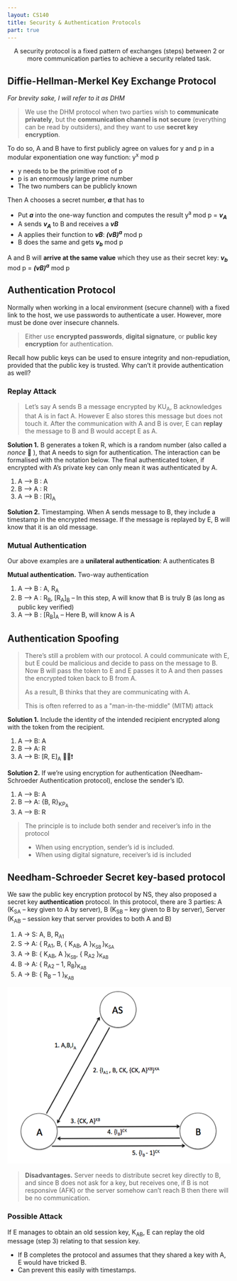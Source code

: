 ```yaml
---
layout: CS140
title: Security & Authentication Protocols
part: true
---
```


<p align=center>A security protocol is a fixed pattern of exchanges (steps) between 2 or more communication parties to achieve a security related task.</p>

## Diffie-Hellman-Merkel Key Exchange Protocol

*For brevity sake, I will refer to it as DHM*

> We use the DHM protocol when two parties wish to **communicate privately**, but the **communication channel is not secure** (everything can be read by outsiders), and they want to use **secret key encryption**. 

To do so, A and B have to first publicly agree on values for y and p in a modular exponentiation one way function: y<sup>x</sup> mod p

- y needs to be the primitive root of p
- p is an enormously large prime number
- The two numbers can be publicly known

Then A chooses a secret number, ***a*** that has to 

- Put ***a*** into the one-way function and computes the result y<sup>a</sup> mod p = ***v<sub>A</sub>***
- A sends ***v<sub>A</sub>*** to B and receives a ***vB*** 
- A applies their function to ***vB***: ***(vB)<sup>a</sup>*** mod p
- B does the same and gets ***v<sub>b</sub>*** mod p

A and B will **arrive at the same value** which they use as their secret key: ***v<sub>b</sub>*** mod p = ***(vB)<sup>a</sup>*** mod p

## Authentication Protocol

Normally when working in a local environment (secure channel) with a fixed link to the host, we use passwords to authenticate a user. However, more must be done over insecure channels.

> Either use **encrypted passwords**, **digital signature**, or **public key encryption** for authentication.

Recall how public keys can be used to ensure integrity and non-repudiation, provided that the public key is trusted. Why can’t it provide authentication as well?

### Replay Attack

> Let’s say A sends B a message encrypted by KU<sub>A</sub>, B acknowledges that A is in fact A. However E also stores this message but does not touch it. After the communication with A and B is over, E can **replay** the message to B and B would accept E as A.

**Solution 1.** B generates a token R, which is a random number (also called a *nonce* :eyes: ), that A needs to sign for authentication. The interaction can be formalised with the notation below. The final authenticated token, if encrypted with A’s private key can only mean it was authenticated by A.

1. A –> B : A
2. B –> A : R
3. A –> B : [R]<sub>A</sub>

**Solution 2.** Timestamping. When A sends message to B, they include a timestamp in the encrypted message. If the message is replayed by E, B will know that it is an old message.

### Mutual Authentication

Our above examples are a **unilateral authentication**: A authenticates B

**Mutual authentication.** Two-way authentication

1. A –> B : A, R<sub>A</sub>
2. B –> A : R<sub>B</sub>, [R<sub>A</sub>]<sub>B</sub> – In this step, A will know that B is truly B (as long as public key verified)
3. A –> B : [R<sub>B</sub>]<sub>A</sub>       – Here B, will know A is A

## Authentication Spoofing

> There’s still a problem with our protocol. A could communicate with E, but E could be malicious and decide to pass on the message to B. Now B will pass the token to E and E passes it to A and then passes the encrypted token back to B from A.
>
> As a result, B thinks that they are communicating with A.
>
> This is often referred to as a "man-in-the-middle" (MITM) attack

**Solution 1.** Include the identity of the intended recipient encrypted along with the token from the recipient.

1. A –> B: A
2. B –> A: R
3. A –> B: [R, E]<sub>A</sub> 🔔❕❗

**Solution 2.** If we’re using encryption for authentication (Needham-Schroeder Authentication protocol), enclose the sender’s ID.

1. A –> B: A
2. B –> A: {B, R}<sub>KP<sub>A</sub></sub>
3. A –> B: R

> The principle is to include both sender and receiver’s info in the protocol
>
> - When using encryption, sender’s id is included.
> - When using digital signature, receiver’s id is included

## Needham-Schroeder Secret key-based protocol

We saw the public key encryption protocol by NS, they also proposed a secret key **authentication** protocol. In this protocol, there are 3 parties: A (K<sub>SA</sub> – key given to A by server), B (K<sub>SB</sub> – key given to B by server), Server (K<sub>AB</sub> – session key that server provides to both A and B)

1. A &rarr; S: A, B, R<sub>A1</sub>
2. S &rarr; A: { R<sub>A1</sub>, B, { K<sub>AB</sub>, A }<sub>K<sub>SB </sub></sub>}<sub>K<sub>SA</sub></sub>
3. A &rarr; B: { K<sub>AB</sub>, A }<sub>K<sub>SB</sub></sub>, { R<sub>A2</sub> }<sub>K<sub>AB</sub></sub>
4. B &rarr; A: { R<sub>A2</sub> – 1, R<sub>B</sub>}<sub>K<sub>AB</sub></sub>
5. A &rarr; B: { R<sub>B</sub> – 1 }<sub>K<sub>AB</sub></sub>

![needhamSchroeder](.\part7.assets\needhamSchroeder.png)

> **Disadvantages.** Server needs to distribute secret key directly to B, and since B does not ask for a key, but receives one, if B is not responsive (AFK) or the server somehow can’t reach B then there will be no communication.

### Possible Attack

If E manages to obtain an old session key, K<sub>AB</sub>, E can replay the old message (step 3) relating to that session key. 

- If B completes the protocol and assumes that they shared a key with A, E would have tricked B.
- Can prevent this easily with timestamps.
